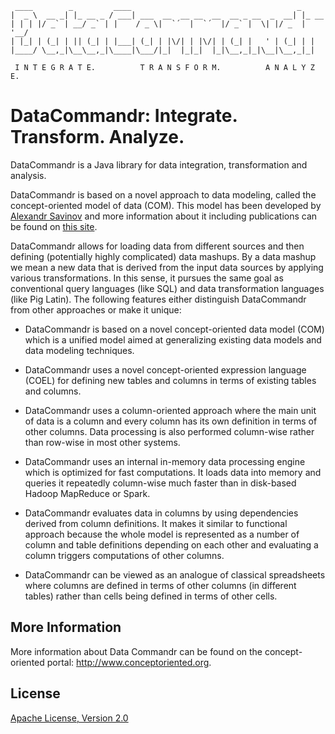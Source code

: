 
     ____        _         ____                                     _
    |  _ \  __ _| |_ __ _ / ___| ___  __  __ __  __  __ _ __  _  __| |_ __ 
    | | | |/ _` | __/ _` | |    / _ \|  `´  |  `´  |/ _` |  \| |/ _  | '__/
    | |_| | (_| | || (_| | |___| (_| | |\/| | |\/| | (_| |   ' | (_| | |
    |____/ \__,_|\__\__,_|\____|\___/|_|  |_|_|  |_|\__,_|_|\__|\__,_|_|

	 I N T E G R A T E.          T R A N S F O R M.          A N A L Y Z E.

# DataCommandr: Integrate. Transform. Analyze. 

DataCommandr is a Java library for data integration, transformation and analysis. 

DataCommandr is based on a novel approach to data modeling, called the concept-oriented model of data (COM). This model has been developed by [Alexandr Savinov](http://conceptoriented.org/savinov) and more information about it including publications can be found on [this site](http://conceptoriented.org).

DataCommandr allows for loading data from different sources and then defining (potentially highly complicated) data mashups. By a data mashup we mean a new data that is derived from the input data sources by applying various transformations. In this sense, it pursues the same goal as conventional query languages (like SQL) and data transformation languages (like Pig Latin). The following features either distinguish DataCommandr from other approaches or make it unique: 

* DataCommandr is based on a novel concept-oriented data model (COM) which is a unified model aimed at generalizing existing data models and data modeling techniques. 

* DataCommandr uses a novel concept-oriented expression language (COEL) for defining new tables and columns in terms of existing tables and columns. 

* DataCommandr uses a column-oriented approach where the main unit of data is a column and every column has its own definition in terms of other columns. 
Data processing is also performed column-wise rather than row-wise in most other systems. 

* DataCommandr uses an internal in-memory data processing engine which is optimized for fast computations. 
It loads data into memory and queries it repeatedly column-wise much faster than in disk-based Hadoop MapReduce or Spark.  

* DataCommandr evaluates data in columns by using dependencies derived from column definitions. It makes it similar to functional approach because the whole model is represented as a number of column and table definitions depending on each other and evaluating a column triggers computations of other columns. 

* DataCommandr can be viewed as an analogue of classical spreadsheets where columns are defined in terms of other columns (in different tables) rather than cells being defined in terms of other cells. 

## More Information

More information about Data Commandr can be found on the concept-oriented portal: <http://www.conceptoriented.org>.

## License

[Apache License, Version 2.0](http://www.apache.org/licenses/LICENSE-2.0)
